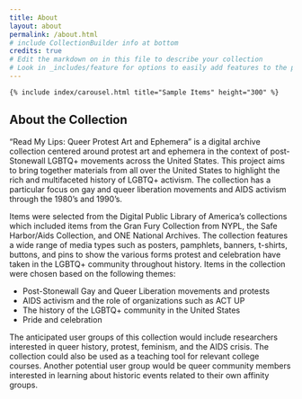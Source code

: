 ```yaml
---
title: About
layout: about
permalink: /about.html
# include CollectionBuilder info at bottom
credits: true
# Edit the markdown on in this file to describe your collection
# Look in _includes/feature for options to easily add features to the page
---
```

    {% include index/carousel.html title="Sample Items" height="300" %}

## About the Collection

“Read My Lips: Queer Protest Art and Ephemera” is a digital archive collection centered around protest art and ephemera in the context of post-Stonewall LGBTQ+ movements across the United States. This project aims to bring together materials from all over the United States to highlight the rich and multifaceted history of LGBTQ+ activism. The collection has a particular focus on gay and queer liberation movements and AIDS activism through the 1980’s and 1990’s. 

Items were selected from the Digital Public Library of America’s collections which included items from the Gran Fury Collection from NYPL, the Safe Harbor/Aids Collection, and ONE National Archives. The collection features a wide range of media types such as posters, pamphlets, banners, t-shirts, buttons, and pins to show the various forms protest and celebration have taken in the LGBTQ+ community throughout history. Items in the collection were chosen based on the following themes:

* Post-Stonewall Gay and Queer Liberation movements and protests
* AIDS activism and the role of organizations such as ACT UP
* The history of the LGBTQ+ community in the United States
* Pride and celebration
  

The anticipated user groups of this collection would include researchers interested in queer history, protest, feminism, and the AIDS crisis. The collection could also be used as a teaching tool for relevant college courses. Another potential user group would be queer community members interested in learning about historic events related to their own affinity groups. 




